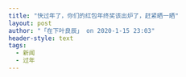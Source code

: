 ```yaml
---
title: "快过年了，你们的红包年终奖该出炉了，赶紧晒一晒"
layout: post
author: "「在下叶良辰」 on 2020-1-15 23:03"
header-style: text
tags:
  - 新闻
  - 过年
---
```


<head></head>
<body>
 <br>
</body>


